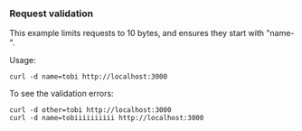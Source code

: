 ### Request validation

This example limits requests to 10 bytes, and ensures they start with "name-".

Usage:

```
curl -d name=tobi http://localhost:3000
```

To see the validation errors:

```
curl -d other=tobi http://localhost:3000
curl -d name=tobiiiiiiiiii http://localhost:3000
```
